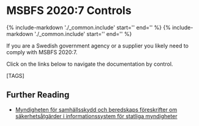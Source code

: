 # MSBFS 2020:7 Controls

{%
   include-markdown './_common.include'
   start='<!--legal-disclaimer-start-->'
   end='<!--legal-disclaimer-end-->'
%}
{%
   include-markdown './_common.include'
   start='<!--controls-note-start-->'
   end='<!--controls-note-end-->'
%}

If you are a Swedish government agency or a supplier you likely need to comply with MSBFS 2020:7.

Click on the links below to navigate the documentation by control.

[TAGS]

## Further Reading

* [Myndigheten för samhällsskydd och beredskaps föreskrifter om säkerhetsåtgärder i informationssystem för statliga myndigheter](https://www.msb.se/siteassets/dokument/regler/forfattningar/msbfs-2020-7-foreskrifter-om-sakerhetsatgarder-i-informationssystem-for-statliga-myndigheter.pdf)
